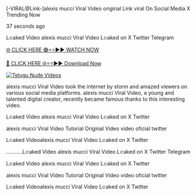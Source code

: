 [-VIRAL@Link-]alexis mucci Viral Video original Link viral On Social Media X Trending Now



37 seconds ago

L𝚎aked Video alexis mucci Viral Video L𝚎aked on X Twitter Telegram

[🌐 CLICK HERE 🟢==►► WATCH NOW](https://viral-xone.blogspot.com/2025/01/valovideo.html)

[🔴 CLICK HERE 🌐==►► Download Now](https://viral-xone.blogspot.com/2025/01/valovideo.html)

[![Telugu Nude Videos](https://i.imgur.com/dJHk4Zq.gif)](https://viral-xone.blogspot.com/2025/01/valovideo.html)

alexis mucci Viral Video took the internet by storm and amazed viewers on various social media platforms. alexis mucci Viral Video, a young and talented digital creator, recently became famous thanks to this interesting video.

L𝚎aked Video alexis mucci Viral Video L𝚎aked on X Twitter

alexis mucci Viral Video Tutorial Original Video video oficial twitter

L𝚎aked Videoalexis mucci Viral Video L𝚎aked on X Twitter

...........L𝚎aked Video alexis mucci Viral Video L𝚎aked on X Twitter Telegram

L𝚎aked Video alexis mucci Viral Video L𝚎aked on X Twitter

alexis mucci Viral Video Tutorial Original Video video oficial twitter

L𝚎aked Videoalexis mucci Viral Video L𝚎aked on X Twitter